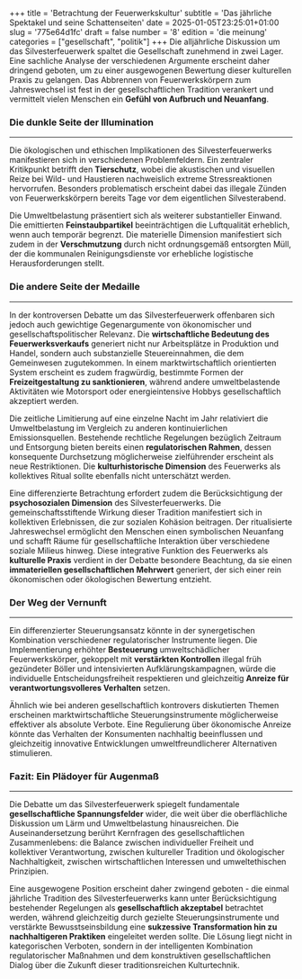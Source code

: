 +++
title = 'Betrachtung der Feuerwerkskultur'
subtitle = 'Das jährliche Spektakel und seine Schattenseiten'
date = 2025-01-05T23:25:01+01:00
slug = '775e64d1fc'
draft = false
number = '8'
edition = 'die meinung'
categories = ["gesellschaft", "politik"]
+++
Die alljährliche Diskussion um das Silvesterfeuerwerk spaltet die Gesellschaft zunehmend in zwei Lager. Eine sachliche Analyse der verschiedenen Argumente erscheint daher dringend geboten, um zu einer ausgewogenen Bewertung dieser kulturellen Praxis zu gelangen.
Das Abbrennen von Feuerwerkskörpern zum Jahreswechsel ist fest in der gesellschaftlichen Tradition verankert und vermittelt vielen Menschen ein **Gefühl von Aufbruch und Neuanfang**.

### Die dunkle Seite der Illumination
---

Die ökologischen und ethischen Implikationen des Silvesterfeuerwerks manifestieren sich in verschiedenen Problemfeldern.
Ein zentraler Kritikpunkt betrifft den **Tierschutz**, wobei die akustischen und visuellen Reize bei Wild- und Haustieren nachweislich extreme Stressreaktionen hervorrufen.
Besonders problematisch erscheint dabei das illegale Zünden von Feuerwerkskörpern bereits Tage vor dem eigentlichen Silvesterabend.

Die Umweltbelastung präsentiert sich als weiterer substantieller Einwand. Die emittierten **Feinstaubpartikel** beeinträchtigen die Luftqualität erheblich, wenn auch temporär begrenzt.
Die materielle Dimension manifestiert sich zudem in der **Verschmutzung** durch nicht ordnungsgemäß entsorgten Müll, der die kommunalen Reinigungsdienste vor erhebliche logistische Herausforderungen stellt.

### Die andere Seite der Medaille
---

In der kontroversen Debatte um das Silvesterfeuerwerk offenbaren sich jedoch auch gewichtige Gegenargumente von ökonomischer und gesellschaftspolitischer Relevanz.
Die **wirtschaftliche Bedeutung des Feuerwerksverkaufs** generiert nicht nur Arbeitsplätze in Produktion und Handel, sondern auch substanzielle Steuereinnahmen, die dem Gemeinwesen zugutekommen.
In einem marktwirtschaftlich orientierten System erscheint es zudem fragwürdig, bestimmte Formen der **Freizeitgestaltung zu sanktionieren**, während andere umweltbelastende Aktivitäten wie Motorsport oder energieintensive Hobbys gesellschaftlich akzeptiert werden.

Die zeitliche Limitierung auf eine einzelne Nacht im Jahr relativiert die Umweltbelastung im Vergleich zu anderen kontinuierlichen Emissionsquellen.
Bestehende rechtliche Regelungen bezüglich Zeitraum und Entsorgung bieten bereits einen **regulatorischen Rahmen**, dessen konsequente Durchsetzung möglicherweise zielführender erscheint als neue Restriktionen.
Die **kulturhistorische Dimension** des Feuerwerks als kollektives Ritual sollte ebenfalls nicht unterschätzt werden.

Eine differenzierte Betrachtung erfordert zudem die Berücksichtigung der **psychosozialen Dimension** des Silvesterfeuerwerks.
Die gemeinschaftsstiftende Wirkung dieser Tradition manifestiert sich in kollektiven Erlebnissen, die zur sozialen Kohäsion beitragen.
Der ritualisierte Jahreswechsel ermöglicht den Menschen einen symbolischen Neuanfang und schafft Räume für gesellschaftliche Interaktion über verschiedene soziale Milieus hinweg.
Diese integrative Funktion des Feuerwerks als **kulturelle Praxis** verdient in der Debatte besondere Beachtung, da sie einen **immateriellen gesellschaftlichen Mehrwert** generiert, der sich einer rein ökonomischen oder ökologischen Bewertung entzieht.

### Der Weg der Vernunft
---

Ein differenzierter Steuerungsansatz könnte in der synergetischen Kombination verschiedener regulatorischer Instrumente liegen.
Die Implementierung erhöhter **Besteuerung** umweltschädlicher Feuerwerkskörper, gekoppelt mit **verstärkten Kontrollen** illegal früh gezündeter Böller und intensivierten Aufklärungskampagnen, würde die individuelle Entscheidungsfreiheit respektieren und gleichzeitig **Anreize für verantwortungsvolleres Verhalten** setzen.

Ähnlich wie bei anderen gesellschaftlich kontrovers diskutierten Themen erscheinen marktwirtschaftliche Steuerungsinstrumente möglicherweise effektiver als absolute Verbote.
Eine Regulierung über ökonomische Anreize könnte das Verhalten der Konsumenten nachhaltig beeinflussen und gleichzeitig innovative Entwicklungen umweltfreundlicherer Alternativen stimulieren.

### Fazit: Ein Plädoyer für Augenmaß
---

Die Debatte um das Silvesterfeuerwerk spiegelt fundamentale **gesellschaftliche Spannungsfelder** wider, die weit über die oberflächliche Diskussion um Lärm und Umweltbelastung hinausreichen.
Die Auseinandersetzung berührt Kernfragen des gesellschaftlichen Zusammenlebens: die Balance zwischen individueller Freiheit und kollektiver Verantwortung, zwischen kultureller Tradition und ökologischer Nachhaltigkeit, zwischen wirtschaftlichen Interessen und umweltethischen Prinzipien.

Eine ausgewogene Position erscheint daher zwingend geboten - die einmal jährliche Tradition des Silvesterfeuerwerks kann unter Berücksichtigung bestehender Regelungen als **gesellschaftlich akzeptabel** betrachtet werden, während gleichzeitig durch gezielte Steuerungsinstrumente und verstärkte Bewusstseinsbildung eine **sukzessive Transformation hin zu nachhaltigeren Praktiken** eingeleitet werden sollte.
Die Lösung liegt nicht in kategorischen Verboten, sondern in der intelligenten Kombination regulatorischer Maßnahmen und dem konstruktiven gesellschaftlichen Dialog über die Zukunft dieser traditionsreichen Kulturtechnik.
